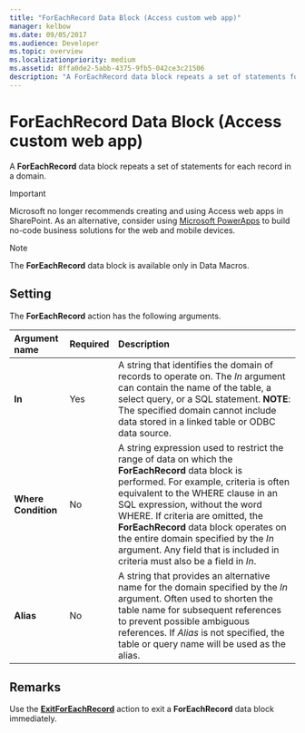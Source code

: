 ```yaml
---
title: "ForEachRecord Data Block (Access custom web app)"
manager: kelbow
ms.date: 09/05/2017
ms.audience: Developer
ms.topic: overview
ms.localizationpriority: medium
ms.assetid: 8ffa0de2-5abb-4375-9fb5-042ce3c21506
description: "A ForEachRecord data block repeats a set of statements for each record in a domain."
---
```


# ForEachRecord Data Block (Access custom web app)

A **ForEachRecord** data block repeats a set of statements for each record in a domain.
  
> [!IMPORTANT]
> Microsoft no longer recommends creating and using Access web apps in SharePoint. As an alternative, consider using [Microsoft PowerApps](https://powerapps.microsoft.com/) to build no-code business solutions for the web and mobile devices.
  
> [!NOTE]
> The **ForEachRecord** data block is available only in Data Macros.
  
## Setting

The **ForEachRecord** action has the following arguments.
  
|**Argument name**|**Required**|**Description**|
|:-----|:-----|:-----|
|**In** <br/> |Yes  <br/> |A string that identifies the domain of records to operate on. The *In* argument can contain the name of the table, a select query, or a SQL statement. **NOTE**: The specified domain cannot include data stored in a linked table or ODBC data source.           |
|**Where Condition** <br/> |No  <br/> |A string expression used to restrict the range of data on which the **ForEachRecord** data block is performed. For example, criteria is often equivalent to the WHERE clause in an SQL expression, without the word WHERE. If criteria are omitted, the **ForEachRecord** data block operates on the entire domain specified by the *In* argument. Any field that is included in criteria must also be a field in *In*. |
|**Alias** <br/> |No  <br/> |A string that provides an alternative name for the domain specified by the *In* argument. Often used to shorten the table name for subsequent references to prevent possible ambiguous references. If *Alias* is not specified, the table or query name will be used as the alias. |

## Remarks

Use the **[ExitForEachRecord](exitforeachrecord-macro-action-access-custom-web-app.md)** action to exit a **ForEachRecord** data block immediately.
